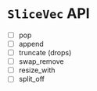 # `SliceVec` API
* [ ] pop
* [ ] append
* [ ] truncate (drops)
* [ ] swap_remove
* [ ] resize_with
* [ ] split_off
